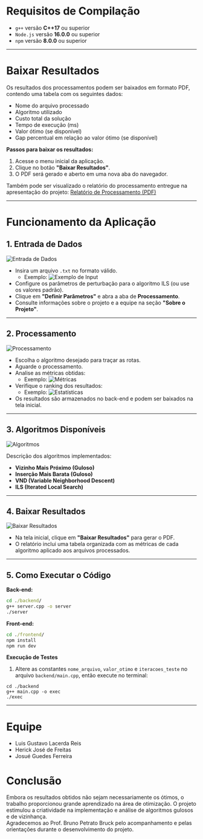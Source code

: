 # Requisitos de Compilação
* `g++` versão **C++17** ou superior
* `Node.js` versão **16.0.0** ou superior
* `npm` versão **8.0.0** ou superior

---

# Baixar Resultados

Os resultados dos processamentos podem ser baixados em formato PDF, contendo uma tabela com os seguintes dados:

- Nome do arquivo processado
- Algoritmo utilizado
- Custo total da solução
- Tempo de execução (ms)
- Valor ótimo (se disponível)
- Gap percentual em relação ao valor ótimo (se disponível)

**Passos para baixar os resultados:**
1. Acesse o menu inicial da aplicação.
2. Clique no botão **"Baixar Resultados"**.
3. O PDF será gerado e aberto em uma nova aba do navegador.

Também pode ser visualizado o relatório do processamento entregue na apresentação do projeto: [Relatório de Processamento (PDF)](./TabelaAPA.pdf)

---

# Funcionamento da Aplicação

## 1. Entrada de Dados

![Entrada de Dados](assets/entradaDeDados.png)

- Insira um arquivo `.txt` no formato válido.
  - Exemplo: ![Exemplo de Input](assets/exArquivoInput.png)
- Configure os parâmetros de perturbação para o algoritmo ILS (ou use os valores padrão).
- Clique em **"Definir Parâmetros"** e abra a aba de **Processamento**.
- Consulte informações sobre o projeto e a equipe na seção **"Sobre o Projeto"**.

---

## 2. Processamento

![Processamento](assets/processamento.png)

- Escolha o algoritmo desejado para traçar as rotas.
- Aguarde o processamento.
- Analise as métricas obtidas:
  - Exemplo: ![Métricas](assets/metricas.png)
- Verifique o ranking dos resultados:
  - Exemplo: ![Estatísticas](assets/estatisticas.png)
- Os resultados são armazenados no back-end e podem ser baixados na tela inicial.

---

## 3. Algoritmos Disponíveis

![Algoritmos](assets/algoritmos.png)

Descrição dos algoritmos implementados:

- **Vizinho Mais Próximo (Guloso)**
- **Inserção Mais Barata (Guloso)**
- **VND (Variable Neighborhood Descent)**
- **ILS (Iterated Local Search)**

---

## 4. Baixar Resultados

![Baixar Resultados](assets/baixarResultados.png)

- Na tela inicial, clique em **"Baixar Resultados"** para gerar o PDF.
- O relatório inclui uma tabela organizada com as métricas de cada algoritmo aplicado aos arquivos processados.

---

## 5. Como Executar o Código

**Back-end:**
```cmd
cd ./backend/
g++ server.cpp -o server
./server
```

**Front-end:**
```cmd
cd ./frontend/
npm install
npm run dev
```

**Execução de Testes**
1. Altere as constantes `nome_arquivo`, `valor_otimo` e `iteracoes_teste` no arquivo `backend/main.cpp`, então execute no terminal:
```
cd ./backend
g++ main.cpp -o exec
./exec
```

---

# Equipe
- Luis Gustavo Lacerda Reis
- Herick José de Freitas
- Josué Guedes Ferreira

# Conclusão
Embora os resultados obtidos não sejam necessariamente os ótimos, o trabalho proporcionou grande aprendizado na área de otimização. O projeto estimulou a criatividade na implementação e análise de algoritmos gulosos e de vizinhança. <br>
Agradecemos ao Prof. Bruno Petrato Bruck pelo acompanhamento e pelas orientações durante o desenvolvimento do projeto.

